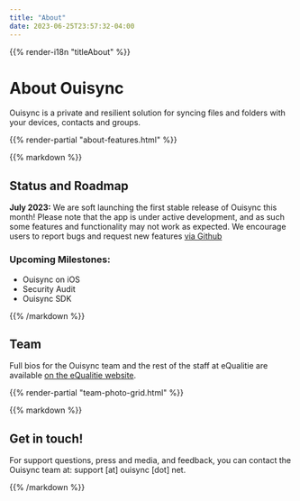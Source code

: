 ```yaml
---
title: "About"
date: 2023-06-25T23:57:32-04:00
---
```


{{% render-i18n "titleAbout" %}}

# About Ouisync

Ouisync is a private and resilient solution for syncing files and folders with your devices, contacts and groups.

{{% render-partial "about-features.html" %}}

<div class="roadmap-wrapper">
{{% markdown %}}

## Status and Roadmap

**July 2023:** We are soft launching the first stable release of Ouisync this month! Please note that the app is under active development, and as such some features and functionality may not work as expected. We encourage users to report bugs and request new features [via Github](https://github.com/equalitie/ouisync-app)

### Upcoming Milestones:
- Ouisync on iOS
- Security Audit
- Ouisync SDK


{{% /markdown %}}
</div>

## Team

Full bios for the Ouisync team and the rest of the staff at eQualitie are available [on the eQualitie website](https://equalit.ie/#team).

{{% render-partial "team-photo-grid.html" %}}

<div class="contact-wrapper">
{{% markdown %}}

## Get in touch!

For support questions, press and media, and feedback, you can contact the Ouisync team at: support [at] ouisync [dot] net.

{{% /markdown %}}
</div>
